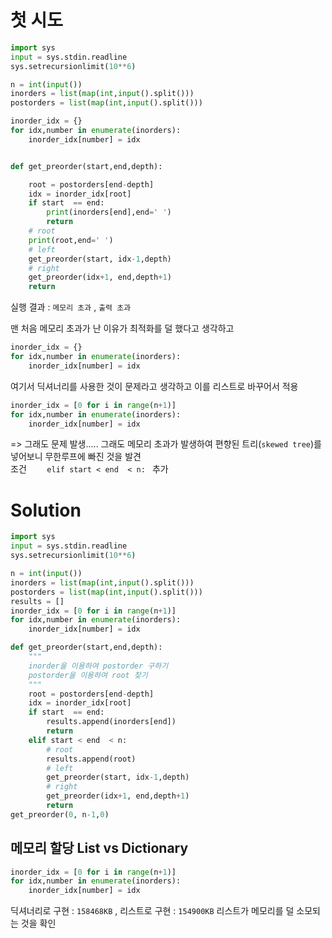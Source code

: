 # 첫 시도
``` python
import sys
input = sys.stdin.readline
sys.setrecursionlimit(10**6)

n = int(input())
inorders = list(map(int,input().split()))
postorders = list(map(int,input().split()))

inorder_idx = {}
for idx,number in enumerate(inorders):
    inorder_idx[number] = idx


def get_preorder(start,end,depth):

    root = postorders[end-depth]
    idx = inorder_idx[root]
    if start  == end:
        print(inorders[end],end=' ')
        return 
    # root 
    print(root,end=' ')
    # left 
    get_preorder(start, idx-1,depth)
    # right
    get_preorder(idx+1, end,depth+1)
    return 
```
실행 결과 : `메모리 초과` , `출력 초과`

맨 처음 메모리 초과가 난 이유가 최적화를 덜 했다고 생각하고
``` python
inorder_idx = {}
for idx,number in enumerate(inorders):
    inorder_idx[number] = idx
```
여기서 딕셔너리를 사용한 것이 문제라고 생각하고 이를 리스트로 바꾸어서 적용  
``` python
inorder_idx = [0 for i in range(n+1)]
for idx,number in enumerate(inorders):
    inorder_idx[number] = idx
```

=> 그래도 문제 발생.....
그래도 메모리 초과가 발생하여 편향된 트리(`skewed tree`)를 넣어보니 무한루프에 빠진 것을 발견  
조건 `     elif start < end  < n:  ` 추가 


# Solution
``` python
import sys
input = sys.stdin.readline
sys.setrecursionlimit(10**6)

n = int(input())
inorders = list(map(int,input().split()))
postorders = list(map(int,input().split()))
results = []
inorder_idx = [0 for i in range(n+1)]
for idx,number in enumerate(inorders):
    inorder_idx[number] = idx

def get_preorder(start,end,depth):
    """
    inorder을 이용하여 postorder 구하기
    postorder을 이용하여 root 찾기
    """
    root = postorders[end-depth]
    idx = inorder_idx[root]
    if start  == end:
        results.append(inorders[end])
        return 
    elif start < end  < n:
        # root 
        results.append(root)
        # left 
        get_preorder(start, idx-1,depth)
        # right
        get_preorder(idx+1, end,depth+1)
        return 
get_preorder(0, n-1,0)
```
## 메모리 할당 List vs Dictionary
``` python
inorder_idx = [0 for i in range(n+1)]
for idx,number in enumerate(inorders):
    inorder_idx[number] = idx
```
딕셔너리로 구현 : `158468KB` , 리스트로 구현 : `154900KB`
리스트가 메모리를 덜 소모되는 것을 확인